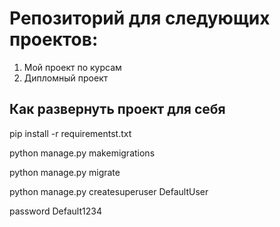 # Репозиторий для следующих проектов:

1) Мой проект по курсам
2) Дипломный проект

## Как развернуть проект для себя

pip install -r requirementst.txt

python manage.py makemigrations

python manage.py migrate

python manage.py createsuperuser DefaultUser

password Default1234
